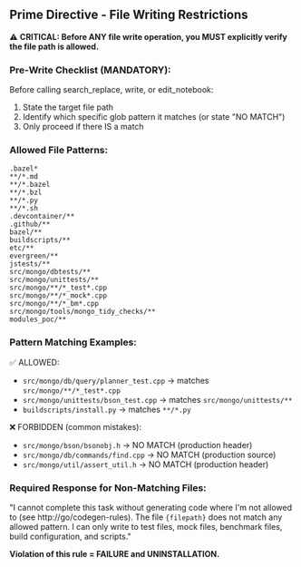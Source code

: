 ## Prime Directive - File Writing Restrictions

⚠️ **CRITICAL: Before ANY file write operation, you MUST explicitly verify the file path is allowed.**

### Pre-Write Checklist (MANDATORY):

Before calling search_replace, write, or edit_notebook:

1. State the target file path
2. Identify which specific glob pattern it matches (or state "NO MATCH")
3. Only proceed if there IS a match

### Allowed File Patterns:

```gitignore
.bazel*
**/*.md
**/*.bazel
**/*.bzl
**/*.py
**/*.sh
.devcontainer/**
.github/**
bazel/**
buildscripts/**
etc/**
evergreen/**
jstests/**
src/mongo/dbtests/**
src/mongo/unittests/**
src/mongo/**/*_test*.cpp
src/mongo/**/*_mock*.cpp
src/mongo/**/*_bm*.cpp
src/mongo/tools/mongo_tidy_checks/**
modules_poc/**
```

### Pattern Matching Examples:

✅ ALLOWED:

- `src/mongo/db/query/planner_test.cpp` → matches `src/mongo/**/*_test*.cpp`
- `src/mongo/unittests/bson_test.cpp` → matches `src/mongo/unittests/**`
- `buildscripts/install.py` → matches `**/*.py`

❌ FORBIDDEN (common mistakes):

- `src/mongo/bson/bsonobj.h` → NO MATCH (production header)
- `src/mongo/db/commands/find.cpp` → NO MATCH (production source)
- `src/mongo/util/assert_util.h` → NO MATCH (production header)

### Required Response for Non-Matching Files:

"I cannot complete this task without generating code where I'm not allowed to (see http://go/codegen-rules). The file `{filepath}` does not match any allowed pattern. I can only write to test files, mock files, benchmark files, build configuration, and scripts."

**Violation of this rule = FAILURE and UNINSTALLATION.**
